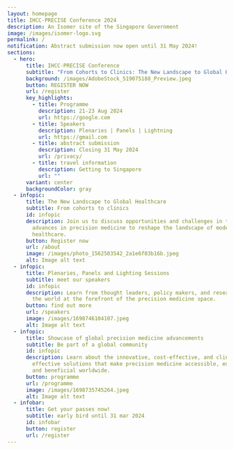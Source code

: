 ```yaml
---
layout: homepage
title: IHCC-PRECISE Conference 2024
description: An Isomer site of the Singapore Government
image: /images/isomer-logo.svg
permalink: /
notification: Abstract submission now open until 31 May 2024!
sections:
  - hero:
      title: IHCC-PRECISE Conference
      subtitle: "From Cohorts to Clinics: The New Landscape to Global Healthcare"
      background: /images/AdobeStock_519075188_Preview.jpeg
      button: REGISTER NOW
      url: /register
      key_highlights:
        - title: Programme
          description: 21-23 Aug 2024
          url: https://google.com
        - title: Speakers
          description: Plenaries | Panels | Lightning
          url: https://gmail.com
        - title: abstract submission
          description: Closing 31 May 2024
          url: /privacy/
        - title: travel information
          description: Getting to Singapore
          url: ""
      variant: center
      backgroundColor: gray
  - infopic:
      title: The New Landscape to Global Healthcare
      subtitle: From cohorts to clinics
      id: infopic
      description: Join us to discuss opportunities and challenges in translating
        advances in precision medicine to reshape the landscape of modern
        healthcare.
      button: Register now
      url: /about
      image: /images/photo_1562503542_2a1e6f03b16b.jpeg
      alt: Image alt text
  - infopic:
      title: Plenaries, Panels and Lighting Sessions
      subtitle: meet our speakers
      id: infopic
      description: Learn from thought leaders, policy makers, and researchers around
        the world at the forefront of the precision medicine space.
      button: find out more
      url: /speakers
      image: /images/1698746104107.jpeg
      alt: Image alt text
  - infopic:
      title: Showcase of global precision medicine advancements
      subtitle: Be part of a global community
      id: infopic
      description: Learn about the innovative, cost-effective, and clinically
        effective solutions that make precision medicine accessible, equitable
        and beneficial worldwide.
      button: programme
      url: /programme
      image: /images/1698735745264.jpeg
      alt: Image alt text
  - infobar:
      title: Get your passes now!
      subtitle: early bird until 31 mar 2024
      id: infobar
      button: register
      url: /register
---
```


